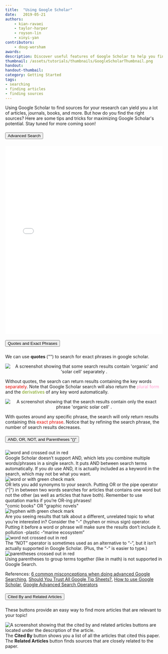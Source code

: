 ```yaml
---
title:  "Using Google Scholar"
date:   2019-05-21
authors: 
    - kian-ravaei
    - taylor-harper
    - royson-lin
    - xinyi-yan
contributors: 
    - doug-worsham
awards:
description: Discover useful features of Google Scholar to help you find exactly what you're looking for.
thumbnail: /assets/tutorials/thumbnails/GoogleScholarThumbnail.png
handout:
handout-thumbail: 
category: Getting Started
tags:
- searching
- finding articles
- finding sources
---
```


Using Google Scholar to find sources for your research can yield you a lot of articles, journals, books, and more. But how do you find the right sources? Here are some tips and tricks for maximizing Google Scholar's potential. Stay tuned for more coming soon!

<!--advanced search-->
<div class="card mb-3">
    <div class="card-header" id="headingOne">
        <h5 class="mb-0">
            <button class="btn btn-link text-center" type="button" data-toggle="collapse" data-target="#collapseOne" aria-expanded="true" aria-controls="collapseOne">
            Advanced Search
            </button>
        </h5>
    </div>
    <div id="collapseOne" class="collapse" aria-labelledby="headingOne">
        <div class="card-body">
            <!--<p>How to find Advanced Search:</p>-->
            <!--<img class="mb-3" src="/assets/images/advanced-search.gif" alt="Press the Navigation Bar and find Advanced Search">-->
            <iframe src="{{'/assets/embeds/Google-Scholar-Advanced-Search-Hotspots.html'|relative_url}}" width="100%" height="600" frameborder="0" allowfullscreen="allowfullscreen"></iframe>
        </div>
    </div>
</div>

<!--Quotes and Exact Phrases-->
<div class="card mb-3">
    <div class="card-header" id="headingThree">
        <h5 class="mb-0">
            <button class="btn btn-link" type="button" data-toggle="collapse" data-target="#collapseSix" aria-expanded="true" aria-controls="collapseSix">
            Quotes and Exact Phrases
            </button>
        </h5>
    </div>
    <div id="collapseSix" class="collapse" aria-labelledby="headingThree">
        <div class="card-body">
            <p> We can use <b> quotes </b> ("") to search for exact phrases in google scholar.</p>
                <p style="text-align:center;"><img src="../assets/images/google-scholar/without_quotes.png" class="img-fluid border" alt="A screenshot showing that some search results contain 'organic' and 'solar cell' separately ."></p>
            <P> Without quotes, the search can return results containing the key words <font color="#E50902"> separately</font>. Note that Google Scholar search will also return the <font color="#FF99CC"> plural form </font> and the  <font color="#769d0f"> derivatives </font> of any key word automatically. </p>
                <p style="text-align:center;"><img src="../assets/images/google-scholar/quotes.png" class="img-fluid border" alt="A screenshot showing that the search results contain only the exact phrase 'organic solar cell' ."> </p>
            <P> With quotes around any specific phrase, the search will only return results containing this <font color="#E50902"> exact phrase</font>. Notice that by refining the search phrase, the number of search results decreases.</p>
        </div>
    </div>
    </div>

<!--AND and OR-->
<div class="card mb-3">
    <div class="card-header" id="headingFive">
        <h5 class="mb-0">
            <button class="btn btn-link" type="button" data-toggle="collapse" data-target="#collapseFive" aria-expanded="true" aria-controls="collapseFive">
            AND, OR, NOT, and Parentheses "()"
            </button>
        </h5>
    </div>
    <div id="collapseFive" class="collapse" aria-labelledby="headingFive">
        <div class="card-body">
            <div class="container">
              <div class="row mb-4">
                <div class="col-sm-3">
                    <img src="../assets/images/google-scholar/and.jpg" class="img-fluid" alt="word and crossed out in red">
                </div>
                <div class="col-sm-9">
                  Google Scholar doesn’t support AND, which lets you combine multiple words/phrases in a single search. It puts AND between search terms automatically.  If you <i>do</i> use AND, it is actually included as a keyword in the search, which may not be what you want.
                </div>
              </div>
              <div class="row mb-2">
                <div class="col-sm-3">
                    <img src="../assets/images/google-scholar/or.jpg" class="img-fluid" alt="word or with green check mark">
                </div>
                <div class="col-sm-9">
                  OR lets you add synonyms to your search. Putting OR or the pipe operator ("|") in between two words searches for articles that contains one word but not the other (as well as articles that have both). Remember to use quotation marks if you’re OR-ing phrases!
                </div>
              </div>
              <div class="row mb-4">
                <div class="col-sm-3">
                </div>
                <div class="col-md-9 border border-primary rounded shadow-sm">
                  "comic books" OR "graphic novels"<span style="float:right;"><i class="fas fa-search"></i></span>
                </div>
                </div>
              </div>
              <div class="row mb-2">
                <div class="col-sm-3">
                    <img src="../assets/images/google-scholar/not-hyphen.jpg" class="img-fluid" alt="hyphen with green check mark">
                </div>
                <div class="col-sm-9">
                  Are you seeing results that talk about a different, unrelated topic to what you’re interested in? Consider the “-” (hyphen or minus sign) operator. Putting it before a word or phrase will make sure the results don’t include it.
                </div>
              </div>
              <div class="row mb-4">
                <div class="col-sm-3">
                </div>
                <div class="col-md-9 border border-primary rounded shadow-sm">
                  pollution -plastic -“marine ecosystem”<span style="float:right;"><i class="fas fa-search"></i></span>
                </div>
              </div>
              <div class="row mb-4">
                <div class="col-sm-3">
                    <img src="../assets/images/google-scholar/not.jpg" class="img-fluid" alt="word not crossed out in red">
                </div>
                <div class="col-sm-9">
                  The “NOT” operator is sometimes used as an alternative to “-”, but it isn’t actually supported in Google Scholar. (Plus, the “-” is easier to type.)
                </div>
              </div>
              <div class="row">
                <div class="col-sm-3">
                    <img src="../assets/images/google-scholar/parentheses.jpg" class="img-fluid" alt="parentheses crossed out in red">
                </div>
                <div class="col-sm-9">
                  Using parentheses to group terms together (like in math) is not supported in Google Search.
                </div>
              </div>
                <p>References: <a href="http://musingsaboutlibrarianship.blogspot.com/2015/10/6-common-misconceptions-when-doing.html">6 common misconceptions when doing advanced Google Searching</a>, <a href="https://booleanstrings.com/2018/04/23/should-you-trust-all-google-tip-sheets/">Should You Trust All Google Tip Sheets?</a>, <a href="https://www.wur.nl/en/article/How-to-use-Google-Scholar.htm">How to use Google Scholar</a>, <a href="https://docs.google.com/document/d/1ydVaJJeL1EYbWtlfj9TPfBTE5IBADkQfZrQaBZxqXGs/edit">Google Advanced Search Operators</a></p>
        </div>
    </div>
</div>

<!--Cited By and Related Articles-->
<div class="card mb-3">
    <div class="card-header" id="headingTwo">
        <h5 class="mb-0">
            <button class="btn btn-link" type="button" data-toggle="collapse" data-target="#collapseTwo" aria-expanded="true" aria-controls="collapseTwo">
            Cited By and Related Articles
            </button>
        </h5>
        </div>
        <div id="collapseTwo" class="collapse" aria-labelledby="headingTwo">
            <div class="card-body">
                <p>These buttons provide an easy way to find more articles that are relevant to your topic!</p>
                <img src="{{ '/assets/images/cited-by-related-articles-example.png' | prepend: site.baseurl }}" class="mb-4 img-fluid border" alt="A screenshot showing that the cited by and related articles buttons are located under the description of the article.">
                <div class="container">
                  <div class="row">
                    <div class="col-sm">
                      The <b>Cited By</b> button shows you a list of all the articles that cited this paper.
                    </div>
                    <div class="col-sm">
                      The <b>Related Articles</b> button finds sources that are closely related to the paper.
                    </div>
                  </div>
                </div>
            </div>
        </div>
    </div>
